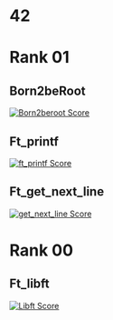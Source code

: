 # 42


# Rank 01
## Born2beRoot
[![Born2beroot Score](https://badge42.vercel.app/api/v2/cl9mxh18v00250gil6wd4ihss/project/2858597)](https://github.com/JaeSeoKim/badge42)

## Ft_printf
[![ft_printf Score](https://badge42.vercel.app/api/v2/cl9mxh18v00250gil6wd4ihss/project/2858594)](https://github.com/JaeSeoKim/badge42)

## Ft_get_next_line
[![get_next_line Score](https://badge42.vercel.app/api/v2/cl9mxh18v00250gil6wd4ihss/project/2858595)](https://github.com/JaeSeoKim/badge42)

# Rank 00
## Ft_libft

[![Libft Score](https://badge42.vercel.app/api/v2/cl9mxh18v00250gil6wd4ihss/project/2827766)](https://github.com/JaeSeoKim/badge42)
